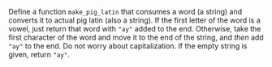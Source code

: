 Define a function `make_pig_latin` that consumes a word (a string) and converts it to actual pig latin (also a string). If the first letter of the word is a vowel, just return that word with `"ay"` added to the end. Otherwise, take the first character of the word and move it to the end of the string, and *then* add `"ay"` to the end. Do not worry about capitalization. If the empty string is given, return `"ay"`.